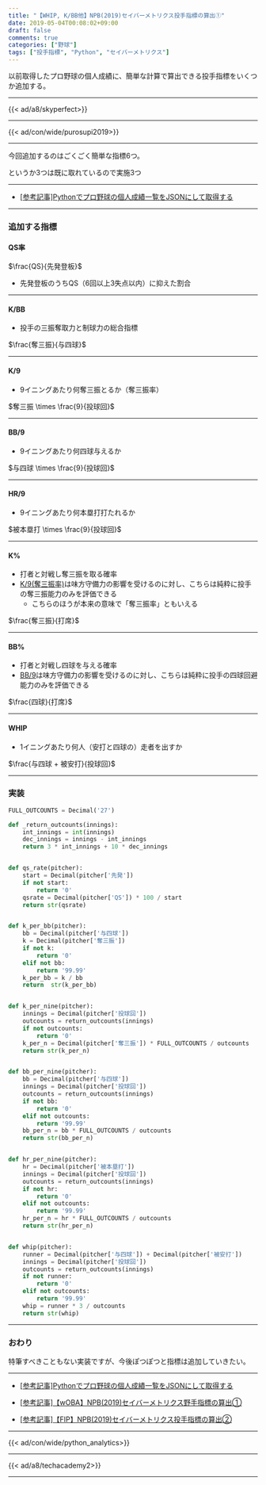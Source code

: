 ```yaml
---
title: "【WHIP, K/BB他】NPB(2019)セイバーメトリクス投手指標の算出①"
date: 2019-05-04T00:08:02+09:00
draft: false
comments: true
categories: ["野球"]
tags: ["投手指標", "Python", "セイバーメトリクス"]
---
```


以前取得したプロ野球の個人成績に、簡単な計算で算出できる投手指標をいくつか追加する。

<!--more-->

---

{{< ad/a8/skyperfect>}}

---

{{< ad/con/wide/purosupi2019>}}

---

今回追加するのはごくごく簡単な指標6つ。

というか3つは既に取れているので実施3つ

---

- [[参考記事]Pythonでプロ野球の個人成績一覧をJSONにして取得する](https://www.ted027.com/post/python-personal-records)

---

### 追加する指標

#### QS率

$\frac{QS}{先発登板}$

- 先発登板のうちQS（6回以上3失点以内）に抑えた割合

---

#### K/BB

- 投手の三振奪取力と制球力の総合指標

$\frac{奪三振}{与四球}$

---

#### K/9

- 9イニングあたり何奪三振とるか（奪三振率）

$奪三振 \times \frac{9}{投球回}$

---

#### BB/9

- 9イニングあたり何四球与えるか

$与四球 \times \frac{9}{投球回}$

---

#### HR/9

- 9イニングあたり何本塁打打たれるか

$被本塁打 \times \frac{9}{投球回}$

---

#### K%

- 打者と対戦し奪三振を取る確率
- [K/9(奪三振率)](#k-9)は味方守備力の影響を受けるのに対し、こちらは純粋に投手の奪三振能力のみを評価できる
    - こちらのほうが本来の意味で「奪三振率」ともいえる

$\frac{奪三振}{打席}$

---

#### BB%

- 打者と対戦し四球を与える確率
- [BB/9](#bb-9)は味方守備力の影響を受けるのに対し、こちらは純粋に投手の四球回避能力のみを評価できる

$\frac{四球}{打席}$

---

#### WHIP

- 1イニングあたり何人（安打と四球の）走者を出すか

$\frac{与四球 + 被安打}{投球回}$

---

### 実装

```py:sabr.py
FULL_OUTCOUNTS = Decimal('27')

def _return_outcounts(innings):
    int_innings = int(innings)
    dec_innings = innings - int_innings
    return 3 * int_innings + 10 * dec_innings


def qs_rate(pitcher):
    start = Decimal(pitcher['先発'])
    if not start:
        return '0'
    qsrate = Decimal(pitcher['QS']) * 100 / start
    return str(qsrate)


def k_per_bb(pitcher):
    bb = Decimal(pitcher['与四球'])
    k = Decimal(pitcher['奪三振'])
    if not k:
        return '0'
    elif not bb:
        return '99.99'
    k_per_bb = k / bb
    return  str(k_per_bb)


def k_per_nine(pitcher):
    innings = Decimal(pitcher['投球回'])
    outcounts = return_outcounts(innings)
    if not outcounts:
        return '0'
    k_per_n = Decimal(pitcher['奪三振']) * FULL_OUTCOUNTS / outcounts
    return str(k_per_n)


def bb_per_nine(pitcher):
    bb = Decimal(pitcher['与四球'])
    innings = Decimal(pitcher['投球回'])
    outcounts = return_outcounts(innings)
    if not bb:
        return '0'
    elif not outcounts:
        return '99.99'
    bb_per_n = bb * FULL_OUTCOUNTS / outcounts
    return str(bb_per_n)


def hr_per_nine(pitcher):
    hr = Decimal(pitcher['被本塁打'])
    innings = Decimal(pitcher['投球回'])
    outcounts = return_outcounts(innings)
    if not hr:
        return '0'
    elif not outcounts:
        return '99.99'
    hr_per_n = hr * FULL_OUTCOUNTS / outcounts
    return str(hr_per_n)


def whip(pitcher):
    runner = Decimal(pitcher['与四球']) + Decimal(pitcher['被安打'])
    innings = Decimal(pitcher['投球回'])
    outcounts = return_outcounts(innings)
    if not runner:
        return '0'
    elif not outcounts:
        return '99.99'
    whip = runner * 3 / outcounts
    return str(whip)
```

---

### おわり

特筆すべきこともない実装ですが、今後ぽつぽつと指標は追加していきたい。

---

- [[参考記事]Pythonでプロ野球の個人成績一覧をJSONにして取得する](https://www.ted027.com/post/python-personal-records)

- [[参考記事]【wOBA】NPB(2019)セイバーメトリクス野手指標の算出①](https://www.ted027.com/post/sabr-hit-woba)

- [[参考記事]【FIP】NPB(2019)セイバーメトリクス投手指標の算出②](https://www.ted027.com/post/sabr-pitch-fip)

---

{{< ad/con/wide/python_analytics>}}

---

{{< ad/a8/techacademy2>}}

---
